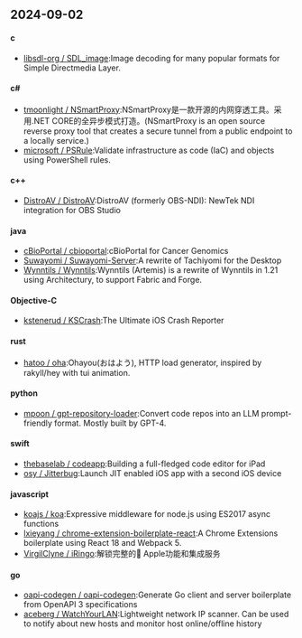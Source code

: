 ## 2024-09-02
#### c
* [libsdl-org / SDL_image](https://github.com/libsdl-org/SDL_image):Image decoding for many popular formats for Simple Directmedia Layer.
#### c#
* [tmoonlight / NSmartProxy](https://github.com/tmoonlight/NSmartProxy):NSmartProxy是一款开源的内网穿透工具。采用.NET CORE的全异步模式打造。(NSmartProxy is an open source reverse proxy tool that creates a secure tunnel from a public endpoint to a locally service.)
* [microsoft / PSRule](https://github.com/microsoft/PSRule):Validate infrastructure as code (IaC) and objects using PowerShell rules.
#### c++
* [DistroAV / DistroAV](https://github.com/DistroAV/DistroAV):DistroAV (formerly OBS-NDI): NewTek NDI integration for OBS Studio
#### java
* [cBioPortal / cbioportal](https://github.com/cBioPortal/cbioportal):cBioPortal for Cancer Genomics
* [Suwayomi / Suwayomi-Server](https://github.com/Suwayomi/Suwayomi-Server):A rewrite of Tachiyomi for the Desktop
* [Wynntils / Wynntils](https://github.com/Wynntils/Wynntils):Wynntils (Artemis) is a rewrite of Wynntils in 1.21 using Architectury, to support Fabric and Forge.
#### Objective-C
* [kstenerud / KSCrash](https://github.com/kstenerud/KSCrash):The Ultimate iOS Crash Reporter
#### rust
* [hatoo / oha](https://github.com/hatoo/oha):Ohayou(おはよう), HTTP load generator, inspired by rakyll/hey with tui animation.
#### python
* [mpoon / gpt-repository-loader](https://github.com/mpoon/gpt-repository-loader):Convert code repos into an LLM prompt-friendly format. Mostly built by GPT-4.
#### swift
* [thebaselab / codeapp](https://github.com/thebaselab/codeapp):Building a full-fledged code editor for iPad
* [osy / Jitterbug](https://github.com/osy/Jitterbug):Launch JIT enabled iOS app with a second iOS device
#### javascript
* [koajs / koa](https://github.com/koajs/koa):Expressive middleware for node.js using ES2017 async functions
* [lxieyang / chrome-extension-boilerplate-react](https://github.com/lxieyang/chrome-extension-boilerplate-react):A Chrome Extensions boilerplate using React 18 and Webpack 5.
* [VirgilClyne / iRingo](https://github.com/VirgilClyne/iRingo):解锁完整的 Apple功能和集成服务
#### go
* [oapi-codegen / oapi-codegen](https://github.com/oapi-codegen/oapi-codegen):Generate Go client and server boilerplate from OpenAPI 3 specifications
* [aceberg / WatchYourLAN](https://github.com/aceberg/WatchYourLAN):Lightweight network IP scanner. Can be used to notify about new hosts and monitor host online/offline history
